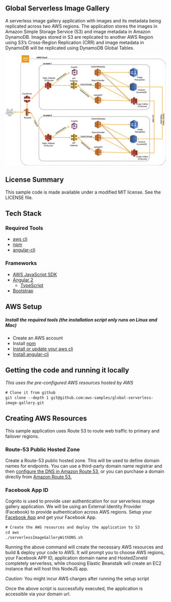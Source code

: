 ## Global Serverless Image Gallery

A serverless image gallery application with images and its metadata being
replicated across two AWS regions. The application stores the images in Amazon Simple
Storage Service (S3) and image metadata in Amazon DynamoDB. Images stored in S3 are replicated to another AWS Region using S3’s Cross-Region Replication (CRR) and
image metadata in DynamoDB will be replicated using DynamoDB Global Tables.

![Global Serverless Image Gallery App](/img/global-serverless-image-gallery.png?raw=true)

## License Summary

This sample code is made available under a modified MIT license. See the LICENSE file.

## Tech Stack
### Required Tools
* [aws cli](http://docs.aws.amazon.com/cli/latest/userguide/installing.html)
* [npm](https://www.npmjs.com/)
* [angular-cli](https://github.com/angular/angular-cli)

### Frameworks
* [AWS JavaScript SDK](http://docs.aws.amazon.com/AWSJavaScriptSDK/guide/browser-intro.html)
* [Angular 2](https://angular.io/docs/ts/latest/quickstart.html)
    * [TypeScript](https://www.typescriptlang.org/docs/tutorial.html)
* [Bootstrap](http://getbootstrap.com/)

## AWS Setup
##### Install the required tools (the installation script only runs on Linux and Mac)
* Create an AWS account
* Install [npm](https://www.npmjs.com/)
* [Install or update your aws cli](http://docs.aws.amazon.com/cli/latest/userguide/installing.html) 
* [Install angular-cli](https://github.com/angular/angular-cli)


## Getting the code and running it locally
_This uses the pre-configured AWS resources hosted by AWS_

```
# Clone it from github
git clone --depth 1 git@github.com:aws-samples/global-serverless-image-gallery.git
```
## Creating AWS Resources
This sample application uses Route 53 to route web traffic to primary and failover regions.

### Route-53 Public Hosted Zone
Create a Route-53 public hosted zone. This will be used to define domain names for endpoints. You can use a third-party domain name registrar and then [configure the DNS in Amazon Route 53](http://docs.aws.amazon.com/Route53/latest/DeveloperGuide/MigratingDNS.html), or you can purchase a domain directly from [Amazon Route 53.](http://docs.aws.amazon.com/Route53/latest/DeveloperGuide/domain-register.html) 

### Facebook App ID
Cognito is used to provide user authentication for our serverless image gallery application. We will be using an External Identity Provider (Facebook) to provide authentication across AWS regions. Setup your [Facebook App](https://developers.facebook.com/docs/apps/register/) and get your Facebook App.


```
# Create the AWS resources and deploy the application to S3
cd aws
./serverlessImageGalleryWithDNS.sh
```
Running the above command will create the necessary AWS resources and build & deploy your code to AWS. 
It will prompt you to choose AWS regions, your Facebook APP ID, application domain name and HostedZoneId 
completely serverless, while choosing Elastic Beanstalk will create an EC2 instance that will host this NodeJS app. 

*Caution:* You might incur AWS charges after running the setup script

Once the above script is successfully executed, the application is accessible via your domain url.

